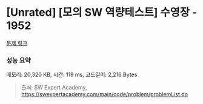 # [Unrated] [모의 SW 역량테스트] 수영장 - 1952 

[문제 링크](https://swexpertacademy.com/main/code/problem/problemDetail.do?contestProbId=AV5PpFQaAQMDFAUq) 

### 성능 요약

메모리: 20,320 KB, 시간: 119 ms, 코드길이: 2,216 Bytes



> 출처: SW Expert Academy, https://swexpertacademy.com/main/code/problem/problemList.do